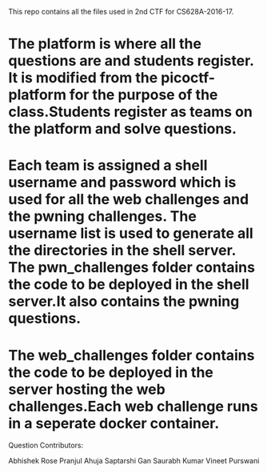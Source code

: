 This repo contains all the files used in 2nd CTF for CS628A-2016-17.

# The platform is where all the questions are and students register. It is modified from the picoctf-platform for the purpose of the class.Students register as teams on the platform and solve questions. 
# Each team is assigned a shell username and password which is used for all the web challenges and the pwning challenges. The username list is used to generate all the directories in the shell server. The pwn_challenges folder contains the code to be deployed in the shell server.It also contains the pwning questions.
# The web_challenges folder contains the code to be deployed in the server hosting the web challenges.Each web challenge runs in a seperate docker container.
Question Contributors:

Abhishek Rose
Pranjul Ahuja
Saptarshi Gan
Saurabh Kumar
Vineet Purswani
